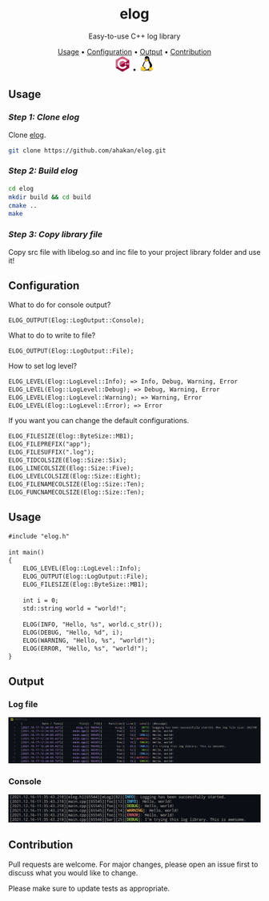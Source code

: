 <!-- markdownlint-configure-file {
  "MD013": {
    "code_blocks": false,
    "tables": false
  },
  "MD033": false,
  "MD041": false
} -->

<div align="center">

# elog

Easy-to-use C++ log library

[Usage](#usage) •
[Configuration](#configuration) •
[Output](#output) •
[Contribution](#contribution) 
<br>
<img src="https://raw.githubusercontent.com/devicons/devicon/master/icons/cplusplus/cplusplus-original.svg" width="32" /> •
<img src="https://raw.githubusercontent.com/devicons/devicon/master/icons/linux/linux-original.svg" width="32" />
</div>


## Usage
### *Step 1: Clone elog*

Clone [elog][elog].

```sh
git clone https://github.com/ahakan/elog.git  
```

### *Step 2: Build elog*
```sh
cd elog
mkdir build && cd build
cmake ..
make  
```
### *Step 3: Copy library file*
Copy src file with libelog.so and inc file to your project library folder and use it!


## Configuration
What to do for console output?
```
ELOG_OUTPUT(Elog::LogOutput::Console);
```

What to do to write to file?
```
ELOG_OUTPUT(Elog::LogOutput::File);
```

How to set log level?
```
ELOG_LEVEL(Elog::LogLevel::Info); => Info, Debug, Warning, Error
ELOG_LEVEL(Elog::LogLevel::Debug); => Debug, Warning, Error
ELOG_LEVEL(Elog::LogLevel::Warning); => Warning, Error
ELOG_LEVEL(Elog::LogLevel::Error); => Error
```

If you want you can change the default configurations.
```
ELOG_FILESIZE(Elog::ByteSize::MB1);
ELOG_FILEPREFIX("app");
ELOG_FILESUFFIX(".log");
ELOG_TIDCOLSIZE(Elog::Size::Six);
ELOG_LINECOLSIZE(Elog::Size::Five);
ELOG_LEVELCOLSIZE(Elog::Size::Eight);
ELOG_FILENAMECOLSIZE(Elog::Size::Ten);
ELOG_FUNCNAMECOLSIZE(Elog::Size::Ten);
```

## Usage

```
#include "elog.h"

int main()
{
    ELOG_LEVEL(Elog::LogLevel::Info);
    ELOG_OUTPUT(Elog::LogOutput::File);
    ELOG_FILESIZE(Elog::ByteSize::MB1);

    int i = 0; 
    std::string world = "world!";

    ELOG(INFO, "Hello, %s", world.c_str());
    ELOG(DEBUG, "Hello, %d", i);
    ELOG(WARNING, "Hello, %s", "world!");
    ELOG(ERROR, "Hello, %s", "world!");
}
```

## Output

### Log file
<p float="left">
    <img src="https://github.com/AHakan/elog/blob/master/images/ss.png"/>
</p>

### Console
<p float="left">
    <img src="https://github.com/AHakan/elog/blob/master/images/ss-console.png"/>
</p>

## Contribution
Pull requests are welcome. For major changes, please open an issue first to discuss what you would like to change.

Please make sure to update tests as appropriate.


[elog]: https://github.com/ahakan/elog.git
